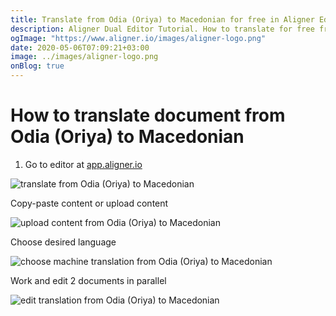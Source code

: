```yaml
---
title: Translate from Odia (Oriya) to Macedonian for free in Aligner Editor
description: Aligner Dual Editor Tutorial. How to translate for free from Odia (Oriya) to Macedonian. Aligner is multilingual document management platform. 
ogImage: "https://www.aligner.io/images/aligner-logo.png"
date: 2020-05-06T07:09:21+03:00
image: ../images/aligner-logo.png
onBlog: true
---
```


# How to translate document from Odia (Oriya) to Macedonian

1. Go to editor at [app.aligner.io](https://app.aligner.io "Aligner App web page")

![translate from Odia (Oriya) to Macedonian](../aligner-blank-editor.png "translate from Odia (Oriya) to Macedonian")

Copy-paste content or upload content

![upload content from Odia (Oriya) to Macedonian](../aligner-uploaded-document.png "upload content from Odia (Oriya) to Macedonian")

Choose desired language

![choose machine translation from Odia (Oriya) to Macedonian](../aligner-language-dropdown.png "choose machine translation from Odia (Oriya) to Macedonian")

Work and edit 2 documents in parallel

![edit translation from Odia (Oriya) to Macedonian](../aligner-double-sitded-editor.png "edit translation from Odia (Oriya) to Macedonian")

